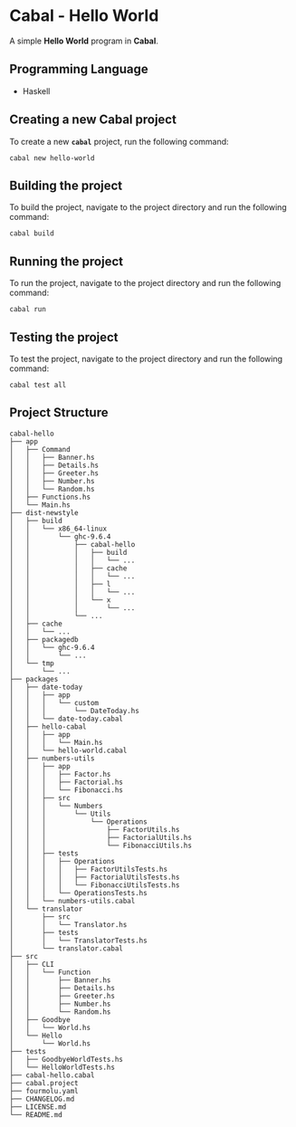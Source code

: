 # Cabal - Hello World

A simple **Hello World** program in **Cabal**.

## Programming Language

- Haskell

## Creating a new Cabal project

To create a new **`cabal`** project, run the following command:

`cabal new hello-world`

## Building the project

To build the project, navigate to the project directory and run the following
command:

`cabal build`

## Running the project

To run the project, navigate to the project directory and run the following
command:

`cabal run`

## Testing the project

To test the project, navigate to the project directory and run the following
command:

`cabal test all`

## Project Structure

``` plaintext
cabal-hello
├── app
│   ├── Command
│   │   ├── Banner.hs
│   │   ├── Details.hs
│   │   ├── Greeter.hs
│   │   ├── Number.hs
│   │   └── Random.hs
│   ├── Functions.hs
│   └── Main.hs
├── dist-newstyle
│   ├── build
│   │   └── x86_64-linux
│   │       └── ghc-9.6.4
│   │           ├── cabal-hello
│   │           │   ├── build
│   │           │   │   └── ...
│   │           │   ├── cache
│   │           │   │   └── ...
│   │           │   ├── l
│   │           │   │   └── ...
│   │           │   └── x
│   │           │       └── ...
│   │           └── ...
│   ├── cache
│   │   └── ...
│   ├── packagedb
│   │   └── ghc-9.6.4
│   │       └── ...
│   └── tmp
│       └── ...
├── packages
│   ├── date-today
│   │   ├── app
│   │   │   └── custom
│   │   │       └── DateToday.hs
│   │   └── date-today.cabal
│   ├── hello-cabal
│   │   ├── app
│   │   │   └── Main.hs
│   │   └── hello-world.cabal
│   ├── numbers-utils
│   │   ├── app
│   │   │   ├── Factor.hs
│   │   │   ├── Factorial.hs
│   │   │   └── Fibonacci.hs
│   │   ├── src
│   │   │   └── Numbers
│   │   │       └── Utils
│   │   │           └── Operations
│   │   │               ├── FactorUtils.hs
│   │   │               ├── FactorialUtils.hs
│   │   │               └── FibonacciUtils.hs
│   │   ├── tests
│   │   │   ├── Operations
│   │   │   │   ├── FactorUtilsTests.hs
│   │   │   │   ├── FactorialUtilsTests.hs
│   │   │   │   └── FibonacciUtilsTests.hs
│   │   │   └── OperationsTests.hs
│   │   └── numbers-utils.cabal
│   └── translator
│       ├── src
│       │   └── Translator.hs
│       ├── tests
│       │   └── TranslatorTests.hs
│       └── translator.cabal
├── src
│   ├── CLI
│   │   └── Function
│   │       ├── Banner.hs
│   │       ├── Details.hs
│   │       ├── Greeter.hs
│   │       ├── Number.hs
│   │       └── Random.hs
│   ├── Goodbye
│   │   └── World.hs
│   └── Hello
│       └── World.hs
├── tests
│   ├── GoodbyeWorldTests.hs
│   └── HelloWorldTests.hs
├── cabal-hello.cabal
├── cabal.project
├── fourmolu.yaml
├── CHANGELOG.md
├── LICENSE.md
└── README.md
```
